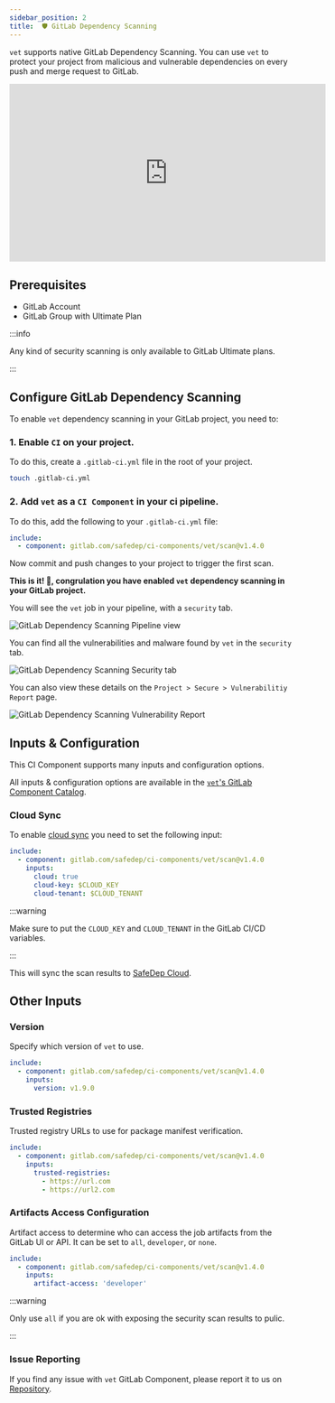 ```yaml
---
sidebar_position: 2
title:  🛡️ GitLab Dependency Scanning
---
```


`vet` supports native GitLab Dependency Scanning. You can use `vet` to protect your project from malicious and vulnerable dependencies on every push and merge request to GitLab.

<iframe width="560" height="315" src="https://www.youtube.com/embed/3FwcVVR9-1c?si=EyqimClJRLCFftnB" title="YouTube video player" frameborder="0" allow="accelerometer; autoplay; clipboard-write; encrypted-media; gyroscope; picture-in-picture; fullscreen" referrerpolicy="strict-origin-when-cross-origin" allowfullscreen></iframe>

## Prerequisites

- GitLab Account
- GitLab Group with Ultimate Plan

:::info

Any kind of security scanning is only available to GitLab Ultimate plans.

:::

## Configure GitLab Dependency Scanning

To enable `vet` dependency scanning in your GitLab project, you need to:

### 1. Enable `CI` on your project.

To do this, create a `.gitlab-ci.yml` file in the root of your project.

```bash
touch .gitlab-ci.yml
```

### 2. Add `vet` as a `CI Component` in your ci pipeline.

To do this, add the following to your `.gitlab-ci.yml` file:

```yaml
include:
  - component: gitlab.com/safedep/ci-components/vet/scan@v1.4.0
```

Now commit and push changes to your project to trigger the first scan.

**This is it! 🚀, congrulation you have enabled `vet` dependency scanning in your GitLab project.**

You will see the `vet` job in your pipeline, with a `security` tab.

![GitLab Dependency Scanning Pipeline view](/img/gitlab/pipeline.png)

You can find all the vulnerabilities and malware found by `vet` in the `security` tab.

![GitLab Dependency Scanning Security tab](/img/gitlab/vuls.png)

You can also view these details on the `Project > Secure > Vulnerabilitiy Report` page.

![GitLab Dependency Scanning Vulnerability Report](/img/gitlab/dashboard.png)

## Inputs & Configuration

This CI Component supports many inputs and configuration options.

All inputs & configuration options are available in the [`vet`'s GitLab Component Catalog](https://gitlab.com/explore/catalog/safedep/ci-components/vet).

### Cloud Sync

To enable [cloud sync](https://docs.safedep.io/cloud/quickstart#vet-with-safedep-cloud) you need to set the following input:

```yml
include:
  - component: gitlab.com/safedep/ci-components/vet/scan@v1.4.0
    inputs:
      cloud: true
      cloud-key: $CLOUD_KEY
      cloud-tenant: $CLOUD_TENANT
```

:::warning

Make sure to put the `CLOUD_KEY` and `CLOUD_TENANT` in the GitLab CI/CD variables.

:::

This will sync the scan results to [SafeDep Cloud](https://docs.safedep.io/cloud).

## Other Inputs

### Version

Specify which version of `vet` to use.

```yaml
include:
  - component: gitlab.com/safedep/ci-components/vet/scan@v1.4.0
    inputs:
      version: v1.9.0
```

### Trusted Registries

Trusted registry URLs to use for package manifest verification.

```yaml
include:
  - component: gitlab.com/safedep/ci-components/vet/scan@v1.4.0
    inputs:
      trusted-registries:
        - https://url.com
        - https://url2.com
```

### Artifacts Access Configuration

Artifact access to determine who can access the job artifacts from the GitLab UI or API. It can be set to `all`, `developer`, or `none`.

```yaml
include:
  - component: gitlab.com/safedep/ci-components/vet/scan@v1.4.0
    inputs:
      artifact-access: 'developer'
```

:::warning

Only use `all` if you are ok with exposing the security scan results to pulic.

:::

### Issue Reporting

If you find any issue with `vet` GitLab Component, please report it to us on [Repository](https://gitlab.com/safedep/ci-components/vet/-/issues).
